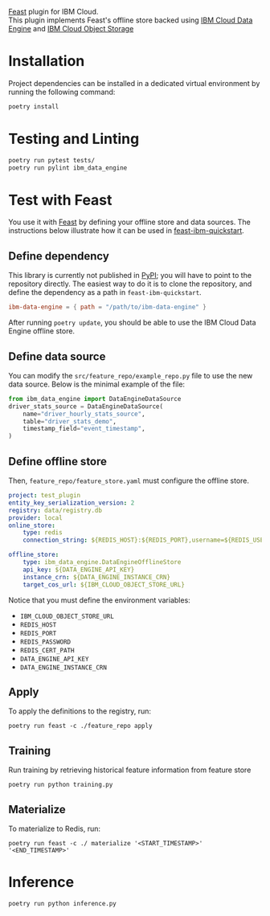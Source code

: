 [Feast](https://feast.dev/) plugin for IBM Cloud.  
This plugin implements Feast's offline store backed using [IBM Cloud Data Engine](https://www.ibm.com/cloud/data-engine) and [IBM Cloud Object Storage](https://www.ibm.com/cloud/object-storage)

# Installation

Project dependencies can be installed in a dedicated virtual environment
by running the following command:

```bash
poetry install
```

# Testing and Linting

```bash
poetry run pytest tests/
poetry run pylint ibm_data_engine
```

# Test with Feast

You use it with [Feast](https://feast.dev/) by defining your offline store and data sources.
The instructions below illustrate how it can be used in
[feast-ibm-quickstart](https://github.com/IBM/feast-ibm-quickstart).

## Define dependency

This library is currently not published in [PyPI](https://pypi.org/); you will have to
point to the repository directly. The easiest way to do it is to clone
the repository, and define the dependency as a path in `feast-ibm-quickstart`.

```toml
ibm-data-engine = { path = "/path/to/ibm-data-engine" }
```

After running `poetry update`, you should be able to use the IBM Cloud
Data Engine offline store.

## Define data source

You can modify the `src/feature_repo/example_repo.py` file to use the new data
source. Below is the minimal example of the file:

```python
from ibm_data_engine import DataEngineDataSource
driver_stats_source = DataEngineDataSource(
    name="driver_hourly_stats_source",
    table="driver_stats_demo",
    timestamp_field="event_timestamp",
)
```

## Define offline store

Then, `feature_repo/feature_store.yaml` must configure the offline store.

```yaml
project: test_plugin
entity_key_serialization_version: 2
registry: data/registry.db
provider: local
online_store:
    type: redis
    connection_string: ${REDIS_HOST}:${REDIS_PORT},username=${REDIS_USERNAME},password=${REDIS_PASSWORD},ssl=true,ssl_ca_certs=${REDIS_CERT_PATH},db=0

offline_store:
    type: ibm_data_engine.DataEngineOfflineStore
    api_key: ${DATA_ENGINE_API_KEY}
    instance_crn: ${DATA_ENGINE_INSTANCE_CRN}
    target_cos_url: ${IBM_CLOUD_OBJECT_STORE_URL}
```

Notice that you must define the environment variables:
 * `IBM_CLOUD_OBJECT_STORE_URL`
 * `REDIS_HOST`
 * `REDIS_PORT`
 * `REDIS_PASSWORD`
 * `REDIS_CERT_PATH`
 * `DATA_ENGINE_API_KEY`
 * `DATA_ENGINE_INSTANCE_CRN`

## Apply

To apply the definitions to the registry, run:

```
poetry run feast -c ./feature_repo apply
```

## Training

Run training by retrieving historical feature information from feature store
```
poetry run python training.py
```
## Materialize

To materialize to Redis, run:

```
poetry run feast -c ./ materialize '<START_TIMESTAMP>'  '<END_TIMESTAMP>'
```
# Inference

```
poetry run python inference.py
```
